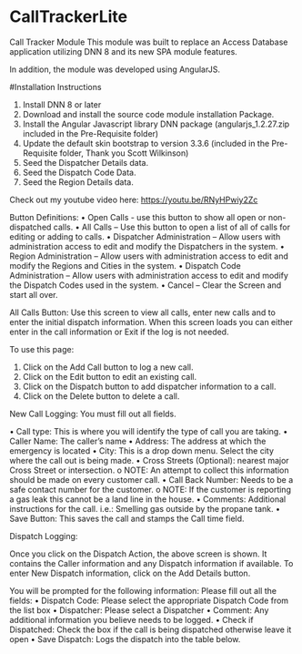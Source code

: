 # CallTrackerLite
Call Tracker Module
This module was built to replace an Access Database application utilizing DNN 8 and its new SPA module features.

In addition, the module was developed using AngularJS.

#Installation Instructions
1. Install DNN 8 or later
2. Download and install the source code module installation Package.
3. Install the Angular Javascript library DNN package (angularjs_1.2.27.zip included in the Pre-Requisite folder)
4. Update the default skin bootstrap to version 3.3.6 (included in the Pre-Requisite folder, Thank you Scott Wilkinson)
5. Seed the Dispatcher Details data.
6. Seed the Dispatch Code Data.
7. Seed the Region Details data.

Check out my youtube video here:   https://youtu.be/RNyHPwiy2Zc


Button Definitions:
•	Open Calls - use this button to show all open or non-dispatched calls.
•	All Calls – Use this button to open a list of all of calls for editing or adding to calls.
•	Dispatcher Administration – Allow users with administration access to edit and modify the Dispatchers in the system.
•	Region Administration – Allow users with administration access to edit and modify the Regions and Cities in the system.
•	Dispatch Code Administration – Allow users with administration access to edit and modify the Dispatch Codes used in the system.
•	Cancel – Clear the Screen and start all over.

All Calls Button:
Use this screen to view all calls, enter new calls and to enter the initial dispatch information. When this screen loads you can either enter in the call information or Exit if the log is not needed.

To use this page:
1.	Click on the Add Call button to log a new call.
2.	Click on the Edit button to edit an existing call.
3.	Click on the Dispatch button to add dispatcher information to a call.
4.	Click on the Delete button to delete a call.


New Call Logging:
You must fill out all fields.

•	Call type: This is where you will identify the type of call you are taking.
•	Caller Name: The caller’s name
•	Address: The address at which the emergency is located
•	City: This is a drop down menu. Select the city where the call out is being made. 
•	Cross Streets (Optional): nearest major Cross Street or intersection.
  o	NOTE: An attempt to collect this information should be made on every customer call.
•	Call Back Number: Needs to be a safe contact number for the customer. 
  o	NOTE: If the customer is reporting a gas leak this cannot be a land line in the house.
•	Comments: Additional instructions for the call. i.e.: Smelling gas outside by the propane tank.
•	Save Button: This saves the call and stamps the Call time field. 


Dispatch Logging:

Once you click on the Dispatch Action, the above screen is shown.  It contains the Caller information and any Dispatch information if available.  To enter New Dispatch information, click on the Add Details button.

You will be prompted for the following information:
Please fill out all the fields:
•	Dispatch Code:  Please select the appropriate Dispatch Code from the list box 
•	Dispatcher:   Please select a Dispatcher
•	Comment: Any additional information you believe needs to be logged. 
•	Check if Dispatched:  Check the box if the call is being dispatched otherwise leave it open
•	Save Dispatch: Logs the dispatch into the table below.



